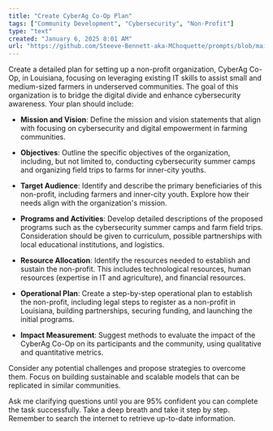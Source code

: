 ```yaml
---
title: "Create CyberAg Co-Op Plan"
tags: ["Community Development", "Cybersecurity", "Non-Profit"]
type: "text"
created: "January 6, 2025 8:01 AM"
url: "https://github.com/Steeve-Bennett-aka-MChoquette/prompts/blob/main/create_cyberag_co_op_plan.md"
---
```


Create a detailed plan for setting up a non-profit organization, CyberAg Co-Op, in Louisiana, focusing on leveraging existing IT skills to assist small and medium-sized farmers in underserved communities. The goal of this organization is to bridge the digital divide and enhance cybersecurity awareness. Your plan should include:

- **Mission and Vision**: Define the mission and vision statements that align with focusing on cybersecurity and digital empowerment in farming communities.
  
- **Objectives**: Outline the specific objectives of the organization, including, but not limited to, conducting cybersecurity summer camps and organizing field trips to farms for inner-city youths.

- **Target Audience**: Identify and describe the primary beneficiaries of this non-profit, including farmers and inner-city youth. Explore how their needs align with the organization's mission.

- **Programs and Activities**: Develop detailed descriptions of the proposed programs such as the cybersecurity summer camps and farm field trips. Consideration should be given to curriculum, possible partnerships with local educational institutions, and logistics.

- **Resource Allocation**: Identify the resources needed to establish and sustain the non-profit. This includes technological resources, human resources (expertise in IT and agriculture), and financial resources.

- **Operational Plan**: Create a step-by-step operational plan to establish the non-profit, including legal steps to register as a non-profit in Louisiana, building partnerships, securing funding, and launching the initial programs.

- **Impact Measurement**: Suggest methods to evaluate the impact of the CyberAg Co-Op on its participants and the community, using qualitative and quantitative metrics.

Consider any potential challenges and propose strategies to overcome them. Focus on building sustainable and scalable models that can be replicated in similar communities.

Ask me clarifying questions until you are 95% confident you can complete the task successfully. Take a deep breath and take it step by step. Remember to search the internet to retrieve up-to-date information.
